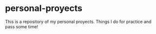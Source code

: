 # personal-proyects
This is a repository of my personal proyects. Things I do for practice and pass some time!
